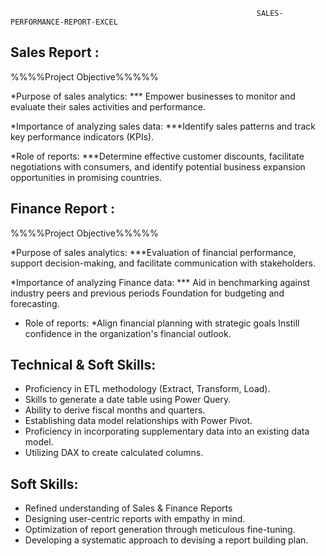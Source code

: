                                                            SALES-PERFORMANCE-REPORT-EXCEL
## Sales Report :

%%%%Project Objective%%%%%

*Purpose of sales analytics:
*** Empower businesses to monitor and evaluate their sales activities and performance.

*Importance of analyzing sales data:
***Identify sales patterns and track key performance indicators (KPIs).

*Role of reports:
***Determine effective customer discounts, facilitate negotiations with consumers, and identify potential business expansion opportunities in promising countries.


## Finance Report :

%%%%Project Objective%%%%%

*Purpose of sales analytics:
***Evaluation of financial performance, support decision-making, and facilitate communication with stakeholders.

*Importance of analyzing Finance data:
*** Aid in benchmarking against industry peers and previous periods Foundation for budgeting and forecasting.

- Role of reports:
*Align financial planning with strategic goals Instill confidence in the organization's financial outlook.


## Technical & Soft Skills:
- Proficiency in ETL methodology (Extract, Transform, Load).
- Skills to generate a date table using Power Query.
- Ability to derive fiscal months and quarters.
- Establishing data model relationships with Power Pivot.
- Proficiency in incorporating supplementary data into an existing data model.
- Utilizing DAX to create calculated columns.

## Soft Skills:
- Refined understanding of Sales & Finance Reports
- Designing user-centric reports with empathy in mind.
- Optimization of report generation through meticulous fine-tuning.
- Developing a systematic approach to devising a report building plan.

